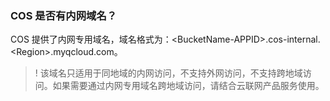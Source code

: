 ### COS 是否有内网域名？

COS 提供了内网专用域名，域名格式为：&lt;BucketName-APPID>.cos-internal.&lt;Region>.myqcloud.com。

>! 该域名只适用于同地域的内网访问，不支持外网访问，不支持跨地域访问。如果需要通过内网专用域名跨地域访问，请结合云联网产品服务使用。
>

